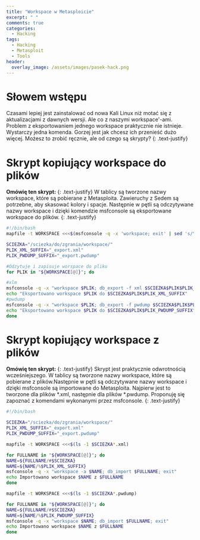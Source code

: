 ```yaml
---
title: "Workspace w Metasploicie"
excerpt: " "
comments: true
categories:
  - Hacking  
tags:
  - Hacking
  - Metasploit
  - Tools
header:
  overlay_image: /assets/images/pasek-hack.png
---
```

# Słowem wstępu
Czasami lepiej jest zainstalować od nowa Kali Linux niż motać się z aktualizacjami z dawnych wersji. Ale co z naszymi workspace'-ami. Problem z eksportowaniem jednego workspace praktycznie nie istnieje. Wystarczy jedna komenda. Gorzej jest jak chcesz ich przenieść dużo więcej. Możesz to zrobić ręcznie, ale od czego są skrypty?
{: .text-justify}

# Skrypt kopiujący workspace do plików
**Omówię ten skrypt:**
{: .text-justify}
W tablicy są tworzone nazwy workspace, które są pobierane z Metasploita. Zawieruchy z Sedem są potrzebne, aby skasować kolory i spacje. Następnie w pętli są odczytywane nazwy workspace i dzięki komendzie msfconsole są eksportowane workspace do plików.
{: .text-justify}
```bash
#!/bin/bash
mapfile -t WORKSPACE <<<$(msfconsole -q -x 'workspace; exit' | sed 's/\x1B\[[0-9;]*[a-zA-Z]//g; s/^[[:space:]]*//' | grep -v '\*' )

SCIEZKA="/sciezka/do/zgrania/workspace/"
PLIK_XML_SUFFIX="_export.xml"
PLIK_PWDUMP_SUFFIX="_export.pwdump"

#Odzytuje i zapisuje worspace do pliku
for PLIK in "${WORKSPACE[@]}"; do

#xlm
msfconsole -q -x "workspace $PLIK; db_export -f xml $SCIEZKA$PLIK$PLIK_XML_SUFFIX; exit"
echo "Eksportowano workspace $PLIK do $SCIEZKA$PLIK$PLIK_XML_SUFFIX"
#pwdump
msfconsole -q -x "workspace $PLIK; db_export -f pwdump $SCIEZKA$PLIK$PLIK_PWDUMP_SUFFIX; exit"
echo "Eksportowano workspace $PLIK do $SCIEZKA$PLIK$PLIK_PWDUMP_SUFFIX"
done
```
# Skrypt kopiujący workspace z plików
**Omówię ten skrypt:**
{: .text-justify}
Skrypt jest praktycznie odwrotnością wcześniejszego. W tablicy są tworzone nazwy workspace, które są pobierane z plików.Następnie w pętli są odczytywane nazwy workspace i dzięki msfconsole są importowane do Metasploita. Najpierw jest to tworzone dla plików *.xml, następnie dla plików *.pwdump. Proponuję się zapoznać z komendami wykonanymi przez msfconsole.
{: .text-justify}
```bash
#!/bin/bash

SCIEZKA="/sciezka/do/zgrania/workspace/"
PLIK_XML_SUFFIX="_export.xml"
PLIK_PWDUMP_SUFFIX="_export.pwdump"

mapfile -t WORKSPACE <<<$(ls -1 $SCIEZKA*.xml)

for FULLNAME in "${WORKSPACE[@]}"; do
NAME=${FULLNAME/#$SCIEZKA}
NAME=${NAME/%$PLIK_XML_SUFFIX}
msfconsole -q -x "workspace -a $NAME; db_import $FULLNAME; exit"
echo Importowano workspace $NAME z $FULLNAME
done

mapfile -t WORKSPACE <<<$(ls -1 $SCIEZKA*.pwdump)

for FULLNAME in "${WORKSPACE[@]}"; do
NAME=${FULLNAME/#$SCIEZKA}
NAME=${NAME/%$PLIK_PWDUMP_SUFFIX}
msfconsole -q -x "workspace $NAME; db_import $FULLNAME; exit"
echo Importowano workspace $NAME z $FULLNAME
done
```
